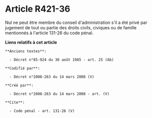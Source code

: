 # Article R421-36

Nul ne peut être membre du conseil d'administration s'il a été privé par jugement de tout ou partie des droits civils,
civiques ou de famille mentionnés à l'article 131-26 du code pénal.

**Liens relatifs à cet article**

	**Anciens textes**:

	  - Décret n°85-924 du 30 août 1985 - art. 25 (Ab)

	**Codifié par**:

	  - Décret n°2008-263 du 14 mars 2008 (V)

	**Créé par**:

	  - Décret n°2008-263 du 14 mars 2008 - art. (V)

	**Cite**:

	  - Code pénal - art. 131-26 (V)
